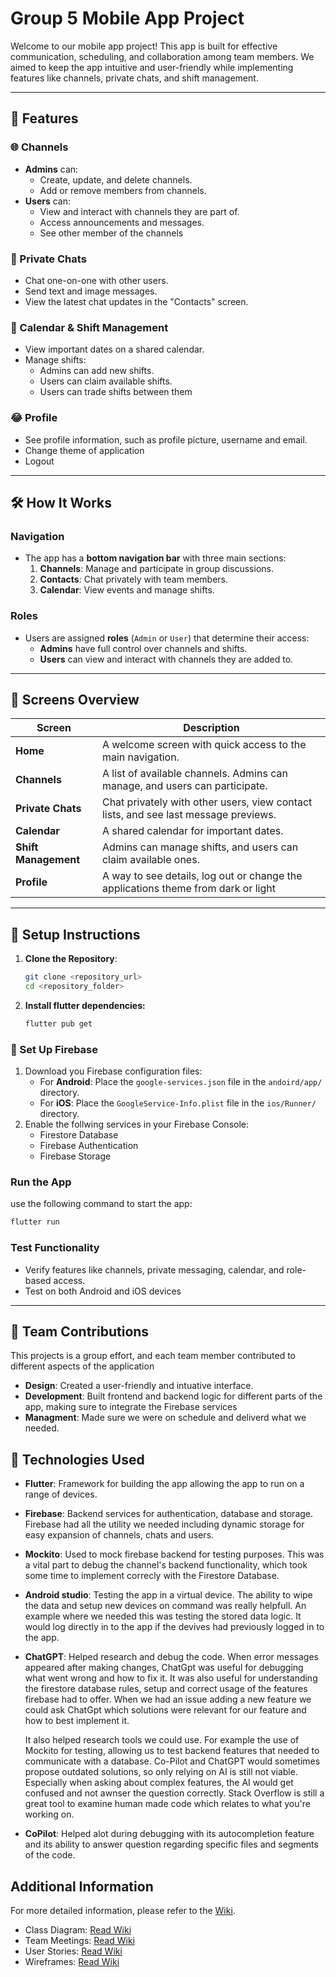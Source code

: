# Group 5 Mobile App Project

Welcome to our mobile app project! This app is built for effective communication, scheduling, and collaboration among team members. We aimed to keep the app intuitive and user-friendly while implementing features like channels, private chats, and shift management.

---

## 📱 Features

### 🌐 Channels
- **Admins** can:
  - Create, update, and delete channels.
  - Add or remove members from channels.
- **Users** can:
  - View and interact with channels they are part of.
  - Access announcements and messages.
  - See other member of the channels

### 💬 Private Chats
- Chat one-on-one with other users.
- Send text and image messages.
- View the latest chat updates in the "Contacts" screen.

### 📅 Calendar & Shift Management
- View important dates on a shared calendar.
- Manage shifts:
  - Admins can add new shifts.
  - Users can claim available shifts.
  - Users can trade shifts between them

 ### 😂 Profile
 - See profile information, such as profile picture, username and email.
 - Change theme of application
 - Logout

---

## 🛠️ How It Works

### Navigation
- The app has a **bottom navigation bar** with three main sections:
  1. **Channels**: Manage and participate in group discussions.
  2. **Contacts**: Chat privately with team members.
  3. **Calendar**: View events and manage shifts.

### Roles
- Users are assigned **roles** (`Admin` or `User`) that determine their access:
  - **Admins** have full control over channels and shifts.
  - **Users** can view and interact with channels they are added to.

---

## 🎨 Screens Overview

| **Screen**            | **Description**                                                                 |
|-----------------------|---------------------------------------------------------------------------------|
| **Home**              | A welcome screen with quick access to the main navigation.                     |
| **Channels**          | A list of available channels. Admins can manage, and users can participate.     |
| **Private Chats**     | Chat privately with other users, view contact lists, and see last message previews. |
| **Calendar**          | A shared calendar for important dates.                                         |
| **Shift Management**  | Admins can manage shifts, and users can claim available ones.                  |
| **Profile**           | A way to see details, log out or change the applications theme from dark or light |

---

## 🚀 Setup Instructions

1. **Clone the Repository**:
   ```bash
   git clone <repository_url>
   cd <repository_folder>
   ```
2. **Install flutter dependencies:**
   ```bash
   flutter pub get
   ```
### :eggplant: Set Up Firebase

1. Download you Firebase configuration files:
   - For **Android**: Place the `google-services.json` file in the `andoird/app/` directory.
   - For **iOS**: Place the `GoogleService-Info.plist` file in the `ios/Runner/` directory.
2. Enable the follwing services in your Firebase Console:
   - Firestore Database
   - Firebase Authentication
   - Firebase Storage

### Run the App
use the following command to start the app:
```bash
flutter run
```

### Test Functionality
- Verify features like channels, private messaging, calendar, and role-based access.
- Test on both Android and iOS devices

---

## :dancers: Team Contributions
This projects is a group effort, and each team member contributed to different aspects of the application
- **Design**: Created a user-friendly and intuative interface.
- **Development**: Built frontend and backend logic for different parts of the app, making sure to integrate the Firebase services
- **Managment**: Made sure we were on schedule and deliverd what we needed.

## 🔗 Technologies Used
- **Flutter**: Framework for building the app allowing the app to run on a range of devices.
- **Firebase**: Backend services for authentication, database and storage. Firebase had all the utility we needed including dynamic storage for easy expansion of channels, chats and users.
- **Mockito**: Used to mock firebase backend for testing purposes. This was a vital part to debug the channel's backend functionality, which took some time to implement correcly with the Firestore Database.
- **Android studio**: Testing the app in a virtual device. The ability to wipe the data and setup new devices on command was really helpfull. An example where we needed this was testing the stored data logic. It 
  would log directly in to the app if the devives had previously logged in to the app.
- **ChatGPT**: Helped research and debug the code.
  When error messages appeared after making changes, ChatGpt was useful for debugging what went wrong and how to fix it.
  It was also useful for understanding the firestore database rules, setup and correct usage of the features firebase had to offer.
  When we had an issue adding a new feature we could ask ChatGpt which solutions were relevant for our feature and how to best implement it.

  It also helped research tools we could use. For example the use of Mockito for testing, allowing us to test backend features that needed to communicate with a database. Co-Pilot and ChatGPT would sometimes     
  propose outdated solutions, so only relying on AI is still not viable. Especially when asking about complex features, the AI would get confused and not awnser the question correctly. Stack Overflow is still a 
  great tool to examine human made code which relates to what you're working on.
- **CoPilot**: Helped alot during debugging with its autocompletion feature and its ability to answer question regarding specific files and segments of the code.

## Additional Information

For more detailed information, please refer to the [Wiki](https://github.com/MKbrun/mobile_app_group5/wiki).

* Class Diagram: [Read Wiki](https://github.com/MKbrun/mobile_app_group5/wiki/Class-diagram)
* Team Meetings: [Read Wiki](https://github.com/MKbrun/mobile_app_group5/wiki/Team-meetings)
* User Stories: [Read Wiki](https://github.com/MKbrun/mobile_app_group5/wiki/User-Stories)
* Wireframes: [Read Wiki](https://github.com/MKbrun/mobile_app_group5/wiki/Wireframe)
